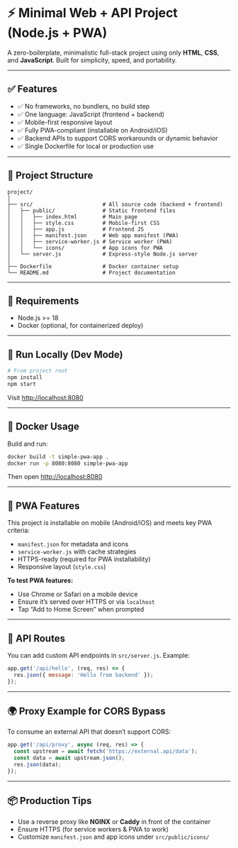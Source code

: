 # ⚡ Minimal Web + API Project (Node.js + PWA)

A zero-boilerplate, minimalistic full-stack project using only **HTML**, **CSS**, and **JavaScript**. Built for simplicity, speed, and portability.

---

## ✅ Features

- ✅ No frameworks, no bundlers, no build step
- ✅ One language: JavaScript (frontend + backend)
- ✅ Mobile-first responsive layout
- ✅ Fully PWA-compliant (installable on Android/iOS)
- ✅ Backend APIs to support CORS workarounds or dynamic behavior
- ✅ Single Dockerfile for local or production use

---

## 📁 Project Structure


```
project/
│
├── src/                      # All source code (backend + frontend)
│   ├── public/               # Static frontend files
│   │   ├── index.html        # Main page
│   │   ├── style.css         # Mobile-first CSS
│   │   ├── app.js            # Frontend JS
│   │   ├── manifest.json     # Web app manifest (PWA)
│   │   ├── service-worker.js # Service worker (PWA)
│   │   └── icons/            # App icons for PWA
│   └── server.js             # Express-style Node.js server
│
├── Dockerfile                # Docker container setup
└── README.md                 # Project documentation
```

---

## 🧱 Requirements

- Node.js >= 18
- Docker (optional, for containerized deploy)

---

## 🚀 Run Locally (Dev Mode)


```bash
# From project root
npm install
npm start
```

Visit [http://localhost:8080](http://localhost:8080)

---

## 🐳 Docker Usage

Build and run:

```bash
docker build -t simple-pwa-app .
docker run -p 8080:8080 simple-pwa-app
```

Then open [http://localhost:8080](http://localhost:8080)

---

## 📱 PWA Features

This project is installable on mobile (Android/iOS) and meets key PWA criteria:
- `manifest.json` for metadata and icons
- `service-worker.js` with cache strategies
- HTTPS-ready (required for PWA installability)
- Responsive layout (`style.css`)

**To test PWA features:**
- Use Chrome or Safari on a mobile device
- Ensure it’s served over HTTPS or via `localhost`
- Tap “Add to Home Screen” when prompted

---

## 🔌 API Routes


You can add custom API endpoints in `src/server.js`. Example:

```js
app.get('/api/hello', (req, res) => {
  res.json({ message: 'Hello from backend' });
});
```

---

## 🌍 Proxy Example for CORS Bypass

To consume an external API that doesn’t support CORS:

```js
app.get('/api/proxy', async (req, res) => {
  const upstream = await fetch('https://external.api/data');
  const data = await upstream.json();
  res.json(data);
});
```

---

## 📦 Production Tips

- Use a reverse proxy like **NGINX** or **Caddy** in front of the container
- Ensure HTTPS (for service workers & PWA to work)
- Customize `manifest.json` and app icons under `src/public/icons/`
